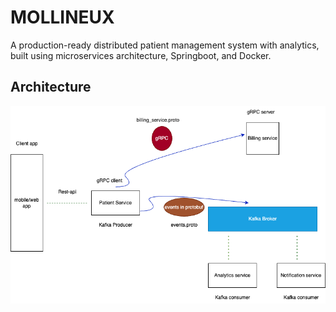 # MOLLINEUX
A production-ready distributed patient management system with 
analytics, built using microservices architecture, Springboot, 
and Docker.

## Architecture
![Mollineux Architecture](./images/PatientManagementArchtecture.png)